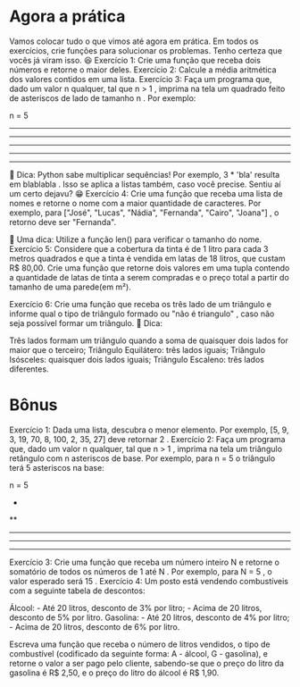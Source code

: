  # Agora a prática
 
Vamos colocar tudo o que vimos até agora em prática. Em todos os exercícios, crie funções para solucionar os problemas. Tenho certeza que vocês já viram isso. 😆
Exercício 1: Crie uma função que receba dois números e retorne o maior deles.
Exercício 2: Calcule a média aritmética dos valores contidos em uma lista.
Exercício 3: Faça um programa que, dado um valor n qualquer, tal que n > 1 , imprima na tela um quadrado feito de asteriscos de lado de tamanho n . Por exemplo:

n = 5

*****
*****
*****
*****
*****

🦜 Dica: Python sabe multiplicar sequências! Por exemplo, 3 * 'bla' resulta em blablabla . Isso se aplica a listas também, caso você precise.
Sentiu aí um certo dejavu? 😁
Exercício 4: Crie uma função que receba uma lista de nomes e retorne o nome com a maior quantidade de caracteres. Por exemplo, para ["José", "Lucas", "Nádia", "Fernanda", "Cairo", "Joana"] , o retorno deve ser "Fernanda".

🦜 Uma dica: Utilize a função len() para verificar o tamanho do nome.
Exercício 5: Considere que a cobertura da tinta é de 1 litro para cada 3 metros quadrados e que a tinta é vendida em latas de 18 litros, que custam R$ 80,00. Crie uma função que retorne dois valores em uma tupla contendo a quantidade de latas de tinta a serem compradas e o preço total a partir do tamanho de uma parede(em m²).

Exercício 6: Crie uma função que receba os três lado de um triângulo e informe qual o tipo de triângulo formado ou "não é triangulo" , caso não seja possível formar um triângulo.
🦜 Dica:

  Três lados formam um triângulo quando a soma de quaisquer dois lados for maior que o terceiro;
  Triângulo Equilátero: três lados iguais;
  Triângulo Isósceles: quaisquer dois lados iguais;
  Triângulo Escaleno: três lados diferentes.


# Bônus

Exercício 1: Dada uma lista, descubra o menor elemento. Por exemplo, [5, 9, 3, 19, 70, 8, 100, 2, 35, 27] deve retornar 2 .
Exercício 2: Faça um programa que, dado um valor n qualquer, tal que n > 1 , imprima na tela um triângulo retângulo com n asteriscos de base. Por exemplo, para n = 5 o triângulo terá 5 asteriscos na base:

n = 5

*
**
***
****
*****

Exercício 3: Crie uma função que receba um número inteiro N e retorne o somatório de todos os números de 1 até N . Por exemplo, para N = 5 , o valor esperado será 15 .
Exercício 4: Um posto está vendendo combustíveis com a seguinte tabela de descontos:

  Álcool:
    - Até 20 litros, desconto de 3% por litro;
    - Acima de 20 litros, desconto de 5% por litro.
  Gasolina:
    - Até 20 litros, desconto de 4% por litro;
    - Acima de 20 litros, desconto de 6% por litro.

Escreva uma função que receba o número de litros vendidos, o tipo de combustível (codificado da seguinte forma: A - álcool, G - gasolina), e retorne o valor a ser pago pelo cliente, sabendo-se que o preço do litro da gasolina é R$ 2,50, e o preço do litro do álcool é R$ 1,90. 